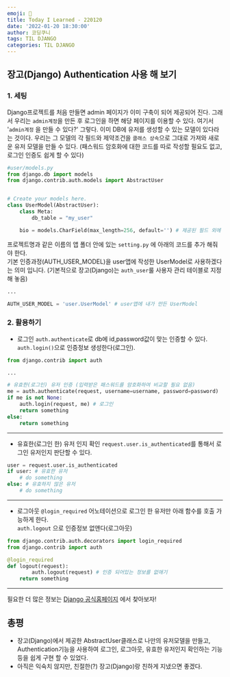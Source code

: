```yaml
---
emoji: 🥐
title: Today I Learned - 220120
date: '2022-01-20 18:30:00'
author: 코딩쿠니
tags: TIL DJANGO
categories: TIL DJANGO
---
```


## 장고(Django) Authentication 사용 해 보기
### 1. 세팅
Django프로젝트를 처음 만들면 admin 페이지가 이미 구축이 되어 제공되어 진다. 그래서 우리는 `admin계정`을 만든 후 로그인을 하면 해당 페이지를 이용할 수 있다. 여기서 '`admin계정` 을 만들 수 있다?' 그렇다. 이미 DB에 유저를 생성할 수 있는 모델이 있다라는 것이다. 우리는 그 모델의 각 필드와 제약조건을 `클래스 상속`으로 그대로 가져와 새로운 유저 모델을 만들 수 있다. (패스워드 암호화에 대한 코드를 따로 작성할 필요도 없고, 로그인 인증도 쉽게 할 수 있다)
```python
#user/models.py
from django.db import models
from django.contrib.auth.models import AbstractUser


# Create your models here.
class UserModel(AbstractUser):
    class Meta:
        db_table = "my_user"

    bio = models.CharField(max_length=256, default='') # 제공된 필드 외에 필요한 필드는 추가 작성해줘야 한다
```
프로젝트명과 같은 이름의 앱 폴더 안에 있는 `setting.py` 에 아래의 코드를 추가 해줘야 한다.   
기본 인증과정(AUTH_USER_MODEL)을 user앱에 작성한 UserModel로 사용하겠다는 의미 입니다. (기본적으로 장고(Django)는 `auth_user`룰 사용자 관리 테이블로 지정해 놓음)
```python
...

AUTH_USER_MODEL = 'user.UserModel' # user앱에 내가 만든 UserModel
```

### 2. 활용하기
* 로그인
`auth.authenticate`로 db에 id,password값이 맞는 인증할 수 있다.
`auth.login()`으로 인증정보 생성한다(로그인).
``` python
from django.contrib import auth

...

# 유효한(로그인) 유저 인증 (입력받은 패스워드를 암호화하여 비교할 필요 없음)
me = auth.authenticate(request, username=username, password=password) 
if me is not None:
    auth.login(request, me) # 로그인
    return something  
else:
    return something
```
___
* 유효한(로그인 한) 유저 인지 확인
`request.user.is_authenticated`를 통해서 로그인 유저인지 판단할 수 있다.
```python
user = request.user.is_authenticated
if user: # 유효한 유저
    # do something
else: # 유효하지 않은 유저
    # do something
```
___
* 로그아웃
`@login_required` 어노테이션으로 로그인 한 유저만 아래 함수를 호출 가능하게 한다.   
`auth.logout` 으로 인증정보 없앤다(로그아웃)
```python
from django.contrib.auth.decorators import login_required
from django.contrib import auth

@login_required
def logout(request):
		auth.logout(request) # 인증 되어있는 정보를 없애기
    return something
```
___

필요한 더 많은 정보는 [Django 공식홈페이지](https://docs.djangoproject.com/en/4.0/topics/auth/default/#auth-web-requests) 에서 찾아보자!

## 총평
* 장고(Django)에서 제공한 AbstractUser클래스로 나만의 유저모델을 만들고, Authentication기능을 사용하여 로그인, 로그아웃, 유효한 유저인지 확인하는 기능 등을 쉽게 구현 할 수 있었다.
* 아직은 익숙치 않지만, 친절한(?) 장고(Django)랑 친하게 지냈으면 좋겠다.
```toc
```